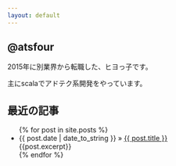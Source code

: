```yaml
---
layout: default
---
```


## @atsfour

2015年に別業界から転職した、ヒヨっ子です。

主にscalaでアドテク系開発をやっています。

## 最近の記事

<ul class="posts">
  {% for post in site.posts %}
    <li>
      <span>{{ post.date | date_to_string }}</span> &raquo; <a href="{{ BASE_PATH }}{{ post.url }}">{{ post.title }}</a>
      <div>{{post.excerpt}}</div>
    </li>
  {% endfor %}
</ul>
